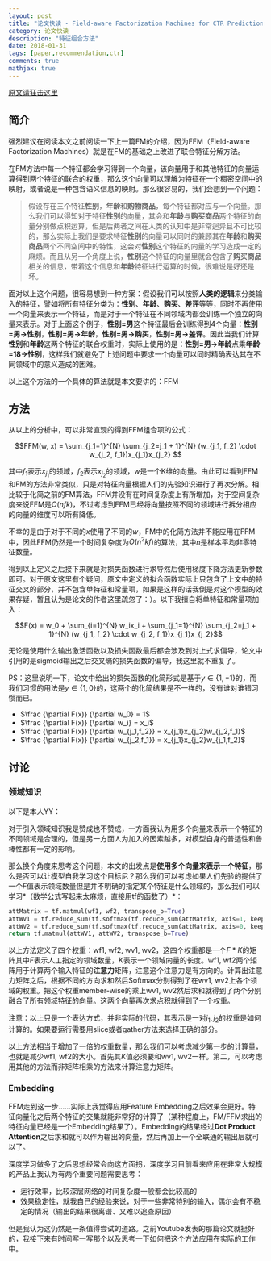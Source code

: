 ```yaml
---
layout: post
title: "论文快读 - Field-aware Factorization Machines for CTR Prediction"
category: 论文快读
description: "特征组合方法"
date: 2018-01-31
tags: [paper,recommendation,ctr]
comments: true
mathjax: true
---
```


[原文请狂击这里](https://www.csie.ntu.edu.tw/~cjlin/papers/ffm.pdf)

## 简介

强烈建议在阅读本文之前阅读一下上一篇FM的介绍，因为FFM（Field-aware Factorization Machines）就是在FM的基础之上改进了联合特征分解方法。

在FM方法中每一个特征都会学习得到一个向量，该向量用于和其他特征的向量运算得到两个特征的联合的权重，那么这个向量可以理解为特征在一个稠密空间中的映射，或者说是一种包含语义信息的映射。那么很容易的，我们会想到一个问题：

> 假设存在三个特征**性别**，**年龄**和**购物商品**，每个特征都对应与一个向量。那么我们可以得知对于特征**性别**的向量，其会和**年龄**与**购买商品**两个特征的向量分别做点积运算，但是后两者之间在人类的认知中是非常迥异且不可比较的，那么实际上我们是要求特征**性别**的向量可以同时的兼顾其在**年龄**和**购买商品**两个不同空间中的特性，这会对**性别**这个特征的向量的学习造成一定的麻烦。而且从另一个角度上说，**性别**这个特征的向量里就会包含了**购买商品**相关的信息，带着这个信息和**年龄**特征进行运算的时候，很难说是好还是坏。

面对以上这个问题，很容易想到一种方案：假设我们可以按照**人类的逻辑**来分类输入的特征，譬如将所有特征分类为：**性别**、**年龄**、**购买**、**差评**等等，同时不再使用一个向量来表示一个特征，而是对于一个特征在不同领域内都会训练一个独立的向量来表示。对于上面这个例子，**性别=男**这个特征最后会训练得到4个向量：**性别=男->性别**，**性别=男->年龄**，**性别=男->购买**，**性别=男->差评**。因此当我们计算**性别**和**年龄**这两个特征的联合权重时，实际上使用的是：**性别=男->年龄**点乘**年龄=18->性别**，这样我们就避免了上述问题中要求一个向量可以同时精确表达其在不同领域中的意义造成的困难。

以上这个方法的一个具体的算法就是本文要讲的：FFM

## 方法

从以上的分析中，可以非常直观的得到FFM组合项的公式：

$$FFM(w, x) = \sum_{j_1=1}^{N} \sum_{j_2=j_1 + 1}^{N} (w_{j_1, f_2} \cdot w_{j_2, f_1})x_{j_1}x_{j_2} $$

其中$f_1$表示$x_{j_1}$的领域，$f_2$表示$x_{j_2}$的领域，$w$是一个K维的向量。由此可以看到FFM和FM的方法非常类似，只是对特征向量根据人们的先验知识进行了再次分解。相比较于化简之前的FM算法，FFM并没有在时间复杂度上有所增加，对于空间复杂度来说FFM是$O(nfk)$，不过考虑到FFM已经将向量按照不同的领域进行拆分相应的向量的维度可以所有降低。

 不幸的是由于对于不同的$x$使用了不同的$w$，FM中的化简方法并不能应用在FFM中，因此FFM仍然是一个时间复杂度为$O(n^2kf)$的算法，其中$n$是样本平均非零特征数量。

得到以上定义之后接下来就是对损失函数进行求导然后使用梯度下降方法更新参数即可。对于原文这里有个疑问，原文中定义的拟合函数实际上只包含了上文中的特征交叉的部分，并不包含单特征和常量项，如果是这样的话我倒是对这个模型的效果存疑，暂且认为是论文的作者这里疏忽了：）。以下我擅自将单特征和常量项加入：

$$F(x) = w_0 + \sum_{i=1}^{N} w_ix_i + \sum_{j_1=1}^{N} \sum_{j_2=j_1 + 1}^{N} (w_{j_1, f_2} \cdot w_{j_2, f_1})x_{j_1}x_{j_2}$$

无论是使用什么输出激活函数以及损失函数最后都会涉及到对上式求偏导，论文中引用的是sigmoid输出之后交叉熵的损失函数的偏导，我这里就不重复了。

PS：这里说明一下，论文中给出的损失函数的化简形式是基于$y \in \{1, -1\}$的，而我们习惯的用法是$y \in \{1, 0\}$的，这两个的化简结果是不一样的，没有谁对谁错习惯而已。

* $\frac {\partial F(x)} {\partial w_0} = 1$
* $\frac {\partial F(x)} {\partial w_i} = x_i$
* $\frac {\partial F(x)} {\partial w_{j_1,f_2}} = x_{j_1}x_{j_2}w_{j_2,f_1}$
* $\frac {\partial F(x)} {\partial w_{j_2,f_1}} = x_{j_1}x_{j_2}w_{j_1,f_2}$

## 讨论

### 领域知识

以下是本人YY：

对于引入领域知识我是赞成也不赞成，一方面我认为用多个向量来表示一个特征的不同领域是合理的，但是另一方面人为加入的因素越多，对模型自身的普适性和鲁棒性都有一定的影响。

那么换个角度来思考这个问题，本文的出发点是**使用多个向量来表示一个特征**，那么是否可以让模型自我学习这个目标尼？那么我们可以考虑如果人们先验的提供了一个$F$值表示领域数量但是并不明确的指定某个特征是什么领域的，那么我们可以学习*（数学公式写起来太麻烦，直接用tf的函数了）*：

```python
attMatrix = tf.matmul(wf1, wf2, transpose_b=True)
attWV1 = tf.reduce_sum(tf.softmax(tf.reduce_sum(attMatrix, axis=1, keep_dims=True)) * wv1, axis=0)
attWV2 = tf.reduce_sum(tf.softmax(tf.reduce_sum(attMatrix, axis=0, keep_dims=True)) * wv2, axis=0)
return tf.matmul(attWV1, attWV2, transpose_b=True)
```

以上方法定义了四个权重：wf1, wf2, wv1, wv2，这四个权重都是一个$F * K$的矩阵其中$F$表示人工指定的领域数量，$K$表示一个领域向量的长度。wf1, wf2两个矩阵用于计算两个输入特征的**注意力**矩阵，注意这个注意力是有方向的。计算出注意力矩阵之后，根据不同的方向求和然后Softmax分别得到了在wv1, wv2上各个领域的权重。把这个权重member-wise的乘上wv1, wv2然后求和就得到了两个分别融合了所有领域特征的向量。这两个向量再次求点积就得到了一个权重。

注意：以上只是一个表达方式，并非实际的代码，其表示是一对$j_1, j_2$的权重是如何计算的。如果要运行需要用slice或者gather方法来选择正确的部分。

以上方法相当于增加了一倍的权重数量，那么我们可以考虑减少第一步的计算量，也就是减少wf1, wf2的大小。首先其$K$值必须要和wv1, wv2一样。第二，可以考虑用其他的方法而非矩阵相乘的方法来计算注意力矩阵。

### Embedding

FFM走到这一步……实际上我觉得应用Feature Embedding之后效果会更好。特征向量化之后两个特征的交集就能非常好的计算了（某种程度上，FM/FFM求出的特征向量已经是一个Embedding结果了）。Embedding的结果经过**Dot Product Attention**之后求和就可以作为输出的向量，然后再加上一个全联通的输出层就可以了。

深度学习做多了之后思想经常会向这方面拐，深度学习目前看来应用在非常大规模的产品上我认为有两个重要问题需要思考：

* 运行效率，比较深层网络的时间复杂度一般都会比较高的
* 效果稳定性，就我自己的经验来说，对于一些非常特别的输入，偶尔会有不稳定的情况（输出的结果很离谱、又难以追查原因）

但是我认为这仍然是一条值得尝试的道路。之前Youtube发表的那篇论文就挺好的，我接下来有时间写一写那个以及思考一下如何把这个方法应用在实际的工作中。
